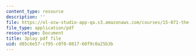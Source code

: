 ```yaml
---
content_type: resource
description: ''
file: https://ol-ocw-studio-app-qa.s3.amazonaws.com/courses/15-071-the-analytics-edge-spring-2017/d85c6e57cf95c0f0801760f9c0a25b3b_NZbQZVMDeEc.pdf
file_type: application/pdf
resourcetype: Document
title: 3play pdf file
uid: d85c6e57-cf95-c0f0-8017-60f9c0a25b3b
---
```

